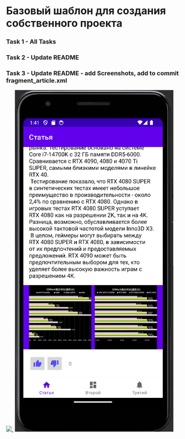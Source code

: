 # Базовый шаблон для создания собственного проекта

### Task 1 - All Tasks

### Task 2 - Update README

### Task 3 - Update README - add Screenshots, add to commit fragment_article.xml
![](2024-02-05_18-40-54.png), ![](2024-02-05_18-41-20.png)
